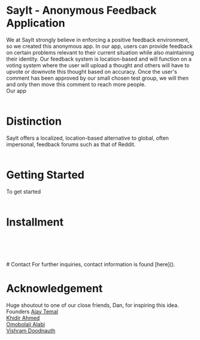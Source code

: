 # SayIt - Anonymous Feedback Application
We at SayIt strongly believe in enforcing a positive feedback environment, so we created this anonymous app. In our app, users can provide feedback on certain problems relevant to their current situation while also maintaining their identity. Our feedback system is location-based and will function on a voting system where the user will upload a thought and others will have to upvote or downvote this thought based on accuracy. Once the user's comment has been approved by our small chosen test group, we will then and only then move this comment to reach more people. <br/>
Our app 
<br/>
<br/>
# Distinction
SayIt offers a localized, location-based alternative to global, often impersonal, feedback forums such as that of Reddit.
<br/>
<br/>
# Getting Started
To get started
<br/>
<br/>
# Installment
<br/>
<br/>

<br/>
<br/>
# Contact
For further inquiries, contact information is found [here]().

# Acknowledgement
Huge shoutout to one of our close friends, Dan, for inspiring this idea.
<br/>
Founders
[Ajay Temal](https://www.linkedin.com/in/ajay-temal-b93889278/) <br/>
[Khidir Ahmed](https://www.linkedin.com/in/khidirahmed/) <br/>
[Omobolaji Alabi](https://www.linkedin.com/in/omobolaji-alabi/) <br/>
[Vishram Doodnauth](www.linkedin.com/in/vishramdoodnauth) <br/>
